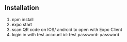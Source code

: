 ## Installation
1. npm install
2. expo start
3. scan QR code on IOS/ android to open with Expo Client
4. login in with test account id: test password: password
